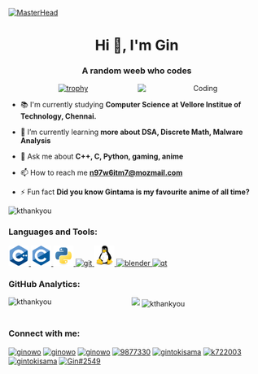[![MasterHead](https://github.com/KThankYou/KThankYou/blob/main/bacfcdc6615ed73d9ca519ab8c57651710aea489.gif)](https://steamcommunity.com/id/notGintoki/)
<h1 align="center">Hi 👋, I'm Gin</h1>
<h3 align="center">A random weeb who codes</h3>
<div align="center">
<img align="right" alt="Coding" width="250" src="https://github.com/KThankYou/KThankYou/blob/main/8abc2d3ff17beadd8197c8d00d8e65d1.png?raw=true">
  
[![trophy](https://github-profile-trophy.vercel.app/?username=KThankYou&theme=onedark&row=2&&column=4)](https://github.com/ryo-ma/github-profile-trophy)
</div>

- 📚 I'm currently studying **Computer Science at Vellore Institue of Technology, Chennai.**

- 🌱 I’m currently learning **more about DSA, Discrete Math, Malware Analysis**

- 💬 Ask me about **C++, C, Python, gaming, anime**

- 📫 How to reach me **n97w6itm7@mozmail.com**

- ⚡ Fun fact **Did you know Gintama is my favourite anime of all time?**

<p align="left"> <img src="https://komarev.com/ghpvc/?username=kthankyou&label=Profile%20views&color=0e75b6&style=plastic" alt="kthankyou" /> </p>

<h3 align="left">Languages and Tools:</h3>
<p align="left"> <a href="https://www.w3schools.com/cpp/" target="_blank" rel="noreferrer"> <img src="https://raw.githubusercontent.com/devicons/devicon/master/icons/cplusplus/cplusplus-original.svg" alt="cplusplus" width="40" height="40"/> </a> <a href="https://www.cprogramming.com/" target="_blank" rel="noreferrer"> <img src="https://raw.githubusercontent.com/devicons/devicon/master/icons/c/c-original.svg" alt="c" width="40" height="40"/> </a> <a href="https://www.python.org" target="_blank" rel="noreferrer"> <img src="https://raw.githubusercontent.com/devicons/devicon/master/icons/python/python-original.svg" alt="python" width="40" height="40"/> </a> <a href="https://git-scm.com/" target="_blank" rel="noreferrer"> <img src="https://www.vectorlogo.zone/logos/git-scm/git-scm-icon.svg" alt="git" width="40" height="40"/> </a> <a href="https://www.linux.org/" target="_blank" rel="noreferrer"> <img src="https://raw.githubusercontent.com/devicons/devicon/master/icons/linux/linux-original.svg" alt="linux" width="40" height="40"/> </a> <a href="https://www.blender.org/" target="_blank" rel="noreferrer"> <img src="https://download.blender.org/branding/community/blender_community_badge_white.svg" alt="blender" width="40" height="40"/> </a> <a href="https://www.qt.io/" target="_blank" rel="noreferrer"> <img src="https://upload.wikimedia.org/wikipedia/commons/0/0b/Qt_logo_2016.svg" alt="qt" width="40" height="40"/> </a> </p>

<h3 align="left">GitHub Analytics:</h3>
<div align="center">
<img align="left" src="https://github-readme-stats.vercel.app/api?username=kthankyou&show_icons=true&theme=onedark&hide_border=true&locale=en" alt="kthankyou"/>
<img src='https://github-readme-stats.vercel.app/api/top-langs/?username=KThankYou&theme=onedark&hide_border=true&locale=en' />
<img align="center" src="https://github-readme-streak-stats.herokuapp.com/?user=kthankyou&theme=onedark&hide_border=true&locale=en" alt="kthankyou" />
</div>
<!--[![GitHub Streak](https://streak-stats.demolab.com?user=KThankYou&theme=transparent&hide_border=true&date_format=j%20M%5B%20Y%5D)](https://git.io/streak-stats)-->

<!--
<p><img align="center" src="https://github-readme-stats.vercel.app/api/top-langs?username=kthankyou&show_icons=true&theme=dark&hide_border=true&locale=en&layout=compact" alt="kthankyou" /></p>
-->
</br>
<h3 align="left">Connect with me:</h3>
<p align="left">
<a href="https://www.codewars.com/users/__K__" target="blank"><img align="center" src="https://www.codewars.com/packs/assets/logo.61192cf7.svg" alt="ginowo" height="30" width="30" /></a>
<a href="https://codeforces.com/profile/ginowo" target="blank"><img align="center" src="https://raw.githubusercontent.com/rahuldkjain/github-profile-readme-generator/master/src/images/icons/Social/codeforces.svg" alt="ginowo" height="30" width="40" /></a>
<a href="https://linkedin.com/in/ginowo" target="blank"><img align="center" src="https://raw.githubusercontent.com/rahuldkjain/github-profile-readme-generator/master/src/images/icons/Social/linked-in-alt.svg" alt="ginowo" height="30" width="40" /></a>
<a href="https://stackoverflow.com/users/9877330" target="blank"><img align="center" src="https://raw.githubusercontent.com/rahuldkjain/github-profile-readme-generator/master/src/images/icons/Social/stack-overflow.svg" alt="9877330" height="30" width="40" /></a>
<a href="https://www.codechef.com/users/gintokisama" target="blank"><img align="center" src="https://cdn.jsdelivr.net/npm/simple-icons@3.1.0/icons/codechef.svg" alt="gintokisama" height="30" width="40" /></a>
<a href="https://www.hackerrank.com/k722003" target="blank"><img align="center" src="https://raw.githubusercontent.com/rahuldkjain/github-profile-readme-generator/master/src/images/icons/Social/hackerrank.svg" alt="k722003" height="30" width="40" /></a>
<a href="https://www.leetcode.com/gintokisama" target="blank"><img align="center" src="https://raw.githubusercontent.com/rahuldkjain/github-profile-readme-generator/master/src/images/icons/Social/leet-code.svg" alt="gintokisama" height="30" width="40" /></a>
<a href="https://discord.gg/gin_.exe" target="blank"><img align="center" src="https://raw.githubusercontent.com/rahuldkjain/github-profile-readme-generator/master/src/images/icons/Social/discord.svg" alt="Gin#2549" height="30" width="40" /></a>
</p>
